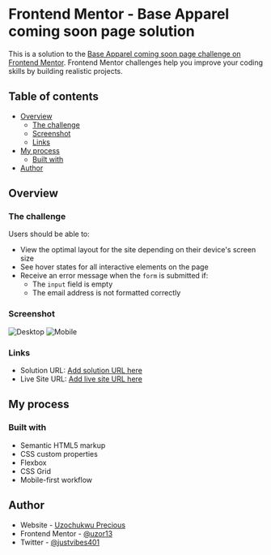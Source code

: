 # Frontend Mentor - Base Apparel coming soon page solution

This is a solution to the [Base Apparel coming soon page challenge on Frontend Mentor](https://www.frontendmentor.io/challenges/base-apparel-coming-soon-page-5d46b47f8db8a7063f9331a0). Frontend Mentor challenges help you improve your coding skills by building realistic projects. 

## Table of contents

- [Overview](#overview)
  - [The challenge](#the-challenge)
  - [Screenshot](#screenshot)
  - [Links](#links)
- [My process](#my-process)
  - [Built with](#built-with)
- [Author](#author)


## Overview

### The challenge

Users should be able to:

- View the optimal layout for the site depending on their device's screen size
- See hover states for all interactive elements on the page
- Receive an error message when the `form` is submitted if:
  - The `input` field is empty
  - The email address is not formatted correctly

### Screenshot

![Desktop](https://user-images.githubusercontent.com/40992425/118311519-ece7ee80-b4e7-11eb-8b0b-c4781f07c67e.png)
![Mobile](https://user-images.githubusercontent.com/40992425/118311538-f1aca280-b4e7-11eb-9185-a8e2a433e4e2.png)


### Links

- Solution URL: [Add solution URL here](https://github.com/Uzor13/coming-soon/)
- Live Site URL: [Add live site URL here](https://agitated-noyce-a23d5e.netlify.app/)

## My process

### Built with

- Semantic HTML5 markup
- CSS custom properties
- Flexbox
- CSS Grid
- Mobile-first workflow

## Author

- Website - [Uzochukwu Precious](https://uzor13.github.io)
- Frontend Mentor - [@uzor13](https://www.frontendmentor.io/profile/uzor13)
- Twitter - [@justvibes401](https://www.twitter.com/justvibes401)
